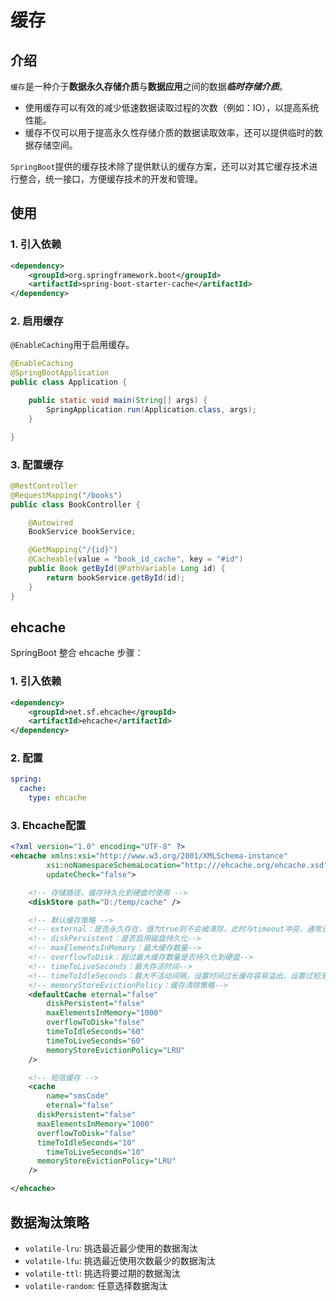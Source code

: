 # 缓存

## 介绍

`缓存`是一种介于**数据永久存储介质**与**数据应用**之间的数据***临时存储介质***。

+ 使用缓存可以有效的减少低速数据读取过程的次数（例如：IO），以提高系统性能。
+ 缓存不仅可以用于提高永久性存储介质的数据读取效率，还可以提供临时的数据存储空间。

`SpringBoot`提供的缓存技术除了提供默认的缓存方案，还可以对其它缓存技术进行整合，统一接口，方便缓存技术的开发和管理。

## 使用

### 1. 引入依赖
```xml
<dependency>
    <groupId>org.springframework.boot</groupId>
    <artifactId>spring-boot-starter-cache</artifactId>
</dependency>
```

### 2. 启用缓存
`@EnableCaching`用于启用缓存。

```java
@EnableCaching
@SpringBootApplication
public class Application {

    public static void main(String[] args) {
        SpringApplication.run(Application.class, args);
    }

}

```

### 3. 配置缓存
```java
@RestController
@RequestMapping("/books")
public class BookController {

    @Autowired
    BookService bookService;

    @GetMapping("/{id}")
    @Cacheable(value = "book_id_cache", key = "#id")
    public Book getById(@PathVariable Long id) {
        return bookService.getById(id);
    }
}
```

## ehcache

SpringBoot 整合 ehcache 步骤：

### 1. 引入依赖
```xml
<dependency>
    <groupId>net.sf.ehcache</groupId>
    <artifactId>ehcache</artifactId>
</dependency>
```

### 2. 配置
```yaml
spring:
  cache:
    type: ehcache
```

### 3. Ehcache配置
```xml
<?xml version="1.0" encoding="UTF-8" ?>
<ehcache xmlns:xsi="http://www.w3.org/2001/XMLSchema-instance"
        xsi:noNamespaceSchemaLocation="http:///ehcache.org/ehcache.xsd"
        updateCheck="false">

    <!-- 存储路径，缓存持久化到硬盘时使用 -->
    <diskStore path="D:/temp/cache" />

    <!-- 默认缓存策略 -->
    <!-- external：是否永久存在，值为true则不会被清除，此时与timeout冲突，通常设置为false-->
    <!-- diskPersistent：是否启用磁盘持久化-->
    <!-- maxElementsInMemory：最大缓存数量-->
    <!-- overflowToDisk：超过最大缓存数量是否持久化到硬盘-->
    <!-- timeToLiveSeconds：最大存活时间-->
    <!-- timeToIdleSeconds：最大不活动间隔，设置时间过长缓存容易溢出，设置过短无效果，可用于记录时效性数据，例如验证码-->
    <!-- memoryStoreEvictionPolicy：缓存清除策略-->
    <defaultCache eternal="false"
        diskPersistent="false"
        maxElementsInMemory="1000"
        overflowToDisk="false"
        timeToIdleSeconds="60"
        timeToLiveSeconds="60"
        memoryStoreEvictionPolicy="LRU"
    />

    <!-- 短信缓存 -->
    <cache
        name="smsCode"
        eternal="false"
      diskPersistent="false"
      maxElementsInMemory="1000"
      overflowToDisk="false"
      timeToIdleSeconds="10"
        timeToLiveSeconds="10"
      memoryStoreEvictionPolicy="LRU"
    />

</ehcache>
```

## 数据淘汰策略

+ `volatile-lru`: 挑选最近最少使用的数据淘汰
+ `volatile-lfu`: 挑选最近使用次数最少的数据淘汰
+ `volatile-ttl`: 挑选将要过期的数据淘汰
+ `volatile-random`: 任意选择数据淘汰
